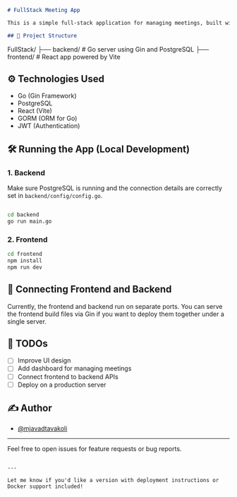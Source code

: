 
```markdown
# FullStack Meeting App

This is a simple full-stack application for managing meetings, built with **Go (Gin)** for the backend and **React + Vite** for the frontend.

## 📁 Project Structure

```

FullStack/
├── backend/       # Go server using Gin and PostgreSQL
├── frontend/      # React app powered by Vite



## ⚙️ Technologies Used

- Go (Gin Framework)
- PostgreSQL
- React (Vite)
- GORM (ORM for Go)
- JWT (Authentication)

## 🛠️ Running the App (Local Development)

### 1. Backend

Make sure PostgreSQL is running and the connection details are correctly set in `backend/config/config.go`.

```bash

cd backend
go run main.go

```

### 2. Frontend

```bash
cd frontend
npm install
npm run dev
```

## 🔗 Connecting Frontend and Backend

Currently, the frontend and backend run on separate ports. You can serve the frontend build files via Gin if you want to deploy them together under a single server.

## 📝 TODOs

* [ ] Improve UI design
* [ ] Add dashboard for managing meetings
* [ ] Connect frontend to backend APIs
* [ ] Deploy on a production server

## ✍️ Author

* [@mjavadtavakoli](https://github.com/mjavadtavakoli)

---

Feel free to open issues for feature requests or bug reports.

```

---

Let me know if you'd like a version with deployment instructions or Docker support included!
```
